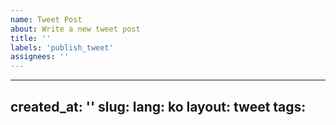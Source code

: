 ```yaml
---
name: Tweet Post
about: Write a new tweet post
title: ''
labels: 'publish_tweet'
assignees: ''
---
```


<!-- Non frontmatter comment -->

---
created_at: ''
slug:
lang: ko
layout: tweet
tags:
---


